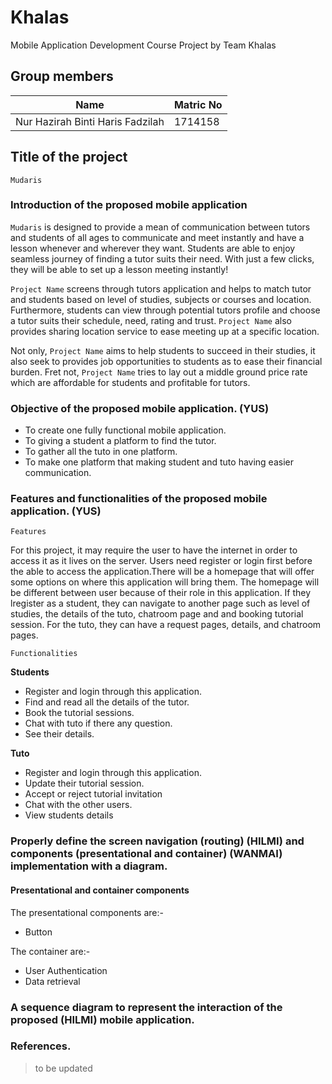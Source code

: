 # Khalas
Mobile Application Development Course Project by Team Khalas

## Group members
Name            | Matric No
----------------|-----------------
Nur Hazirah Binti Haris Fadzilah | 1714158

## Title of the project
`Mudaris`

### Introduction of the proposed mobile application

`Mudaris` is designed to provide a mean of communication between tutors and students of all ages to communicate and meet instantly and have a lesson whenever and wherever they want. Students are able to enjoy seamless journey of finding a tutor suits their need. With just a few clicks, they will be able to set up a lesson meeting instantly!

`Project Name` screens through tutors application and helps to match tutor and students based on level of studies, subjects or courses and location. Furthermore, students can view through potential tutors profile and choose a tutor suits their schedule, need, rating and trust. `Project Name` also provides sharing location service to ease meeting up at a specific location. 

Not only, `Project Name` aims to help students to succeed in their studies, it also seek to provides job opportunities to students as to ease their financial burden. Fret not, `Project Name` tries to lay out a middle ground price rate which are affordable for students and profitable for tutors.

### Objective of the proposed mobile application. (YUS)
* To create one fully functional mobile application.
* To giving a student a platform to find the tutor.
* To gather all the tuto in one platform.
* To make one platform that making student and tuto having easier communication.

### Features and functionalities of the proposed mobile application. (YUS)

 `Features`
 
For this project, it may require the user to have the internet in order to access it as it lives on the server. Users need register or login first before the able to access the application.There will be a homepage that will offer some options on where this application will bring them. The homepage will be different between user because of their role in this application. If they lregister as a student, they can navigate to another page such as level of studies, the details of the tuto, chatroom page and and booking tutorial session. For the tuto, they can have a request pages, details, and chatroom pages. 
 
 `Functionalities`
 
 **Students**
 * Register and login through this application.
 * Find and read all the details of the tutor.
 * Book the tutorial sessions.
 * Chat with tuto if there any question.
 * See their details.
 
 **Tuto**
 * Register and login through this application.
 * Update their tutorial session.
 * Accept or reject tutorial invitation
 * Chat with the other users.
 * View students details
 

### Properly define the screen navigation (routing) (HILMI) and components (presentational and container) (WANMAI) implementation with a diagram. 


#### Presentational and container components
The presentational components are:-
- Button

The container are:-
- User Authentication
- Data retrieval

### A sequence diagram to represent the interaction of the proposed (HILMI) mobile application.

### References.
> to be updated

